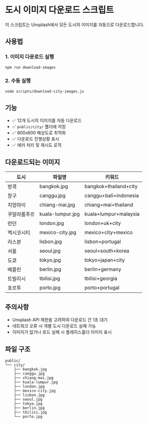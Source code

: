 # 도시 이미지 다운로드 스크립트

이 스크립트는 Unsplash에서 모든 도시의 이미지를 자동으로 다운로드합니다.

## 사용법

### 1. 이미지 다운로드 실행
```bash
npm run download-images
```

### 2. 수동 실행
```bash
node scripts/download-city-images.js
```

## 기능

- ✅ 12개 도시의 이미지를 자동 다운로드
- ✅ `public/city/` 폴더에 저장
- ✅ 800x600 해상도로 최적화
- ✅ 다운로드 진행상황 표시
- ✅ 에러 처리 및 재시도 로직

## 다운로드되는 이미지

| 도시 | 파일명 | 키워드 |
|------|--------|--------|
| 방콕 | bangkok.jpg | bangkok+thailand+city |
| 창구 | canggu.jpg | canggu+bali+indonesia |
| 치앙마이 | chiang-mai.jpg | chiang+mai+thailand |
| 쿠알라룸푸르 | kuala-lumpur.jpg | kuala+lumpur+malaysia |
| 런던 | london.jpg | london+uk+city |
| 멕시코시티 | mexico-city.jpg | mexico+city+mexico |
| 리스본 | lisbon.jpg | lisbon+portugal |
| 서울 | seoul.jpg | seoul+south+korea |
| 도쿄 | tokyo.jpg | tokyo+japan+city |
| 베를린 | berlin.jpg | berlin+germany |
| 트빌리시 | tbilisi.jpg | tbilisi+georgia |
| 포르투 | porto.jpg | porto+portugal |

## 주의사항

- Unsplash API 제한을 고려하여 다운로드 간 1초 대기
- 네트워크 오류 시 개별 도시 다운로드 실패 가능
- 이미지가 없거나 로드 실패 시 플레이스홀더 이미지 표시

## 파일 구조

```
public/
└── city/
    ├── bangkok.jpg
    ├── canggu.jpg
    ├── chiang-mai.jpg
    ├── kuala-lumpur.jpg
    ├── london.jpg
    ├── mexico-city.jpg
    ├── lisbon.jpg
    ├── seoul.jpg
    ├── tokyo.jpg
    ├── berlin.jpg
    ├── tbilisi.jpg
    └── porto.jpg
```
